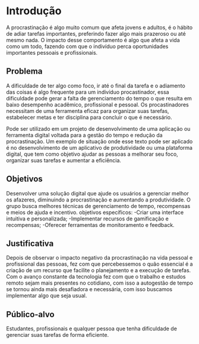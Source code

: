 # Introdução

A procrastinação é algo muito comum que afeta jovens e adultos, é o hábito de adiar tarefas importantes, preferindo fazer algo mais prazeroso ou até mesmo nada. O impacto desse comportamento é algo que afeta a vida como um todo, fazendo com que o indivíduo perca oportunidades importantes pessoais e profissionais.

## Problema
A dificuldade de ter algo como foco, ir até o final da tarefa e o adiamento das coisas é algo frequente para um indivíduo
procastinador, essa dificuldade pode gerar a falta de gerenciamento do tempo o que resulta em baixo desempenho acadêmico, profissional e pessoal. Os procastinadores necessitam de uma ferramenta eficaz para organizar suas
tarefas, estabelecer metas e ter disciplina para concluir o que é necessário.

Pode ser utilizado em um projeto de desenvolvimento de uma aplicação ou ferramenta digital voltada para a gestão do tempo e redução da procrastinação. Um exemplo de situação onde esse texto pode ser aplicado é no desenvolvimento de um aplicativo de produtividade ou uma plataforma digital, que tem como objetivo ajudar as pessoas a melhorar seu foco, organizar suas tarefas e aumentar a eficiência.

## Objetivos

Desenvolver uma solução digital que ajude os usuários a gerenciar melhor os afazeres, diminuindo a procrastinação e aumentando a produtividade. O grupo busca melhores técnicas de gerenciamento de tempo, recompensas e meios de ajuda e incentivo. 
objetivos específicos:
-Criar uma interface intuitiva e personalizada;
-Implementar recursos de gamificação e recompensas;
-Oferecer ferramentas de monitoramento e feedback.

## Justificativa

Depois de observar o impacto negativo da procrastinação na vida pessoal e profissional das pessoas, fez com que percebessemos o quão essencial é a criação de um recurso que facilite o planejamento e a execução de tarefas. Com o avanço constante da tecnologia fez com que o trabalho e estudos remoto sejam mais presentes no cotidiano, com isso a autogestão de tempo se tornou ainda mais desafiadora e necessária, com isso buscamos implementar algo que seja usual.

## Público-alvo

Estudantes, profissionais e qualquer pessoa que tenha dificuldade de gerenciar suas tarefas de forma eficiente.
